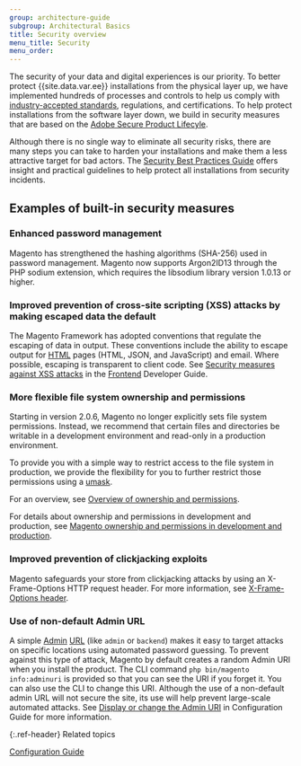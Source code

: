 ```yaml
---
group: architecture-guide
subgroup: Architectural Basics
title: Security overview
menu_title: Security
menu_order:
---
```


The security of your data and digital experiences is our priority. To better protect {{site.data.var.ee}} installations from the physical layer up, we have implemented hundreds of processes and controls to help us comply with [industry-accepted standards][1], regulations, and certifications. To help protect installations from the software layer down, we build in security measures that are based on the [Adobe Secure Product Lifecyle][2].

Although there is no single way to eliminate all security risks, there are many steps you can take to harden your installations and make them a less attractive target for bad actors. The [Security Best Practices Guide][3] offers insight and practical guidelines to help protect all installations from security incidents.

## Examples of built-in security measures

### Enhanced password management

Magento has strengthened the hashing algorithms (SHA-256) used in password management. Magento now supports Argon2ID13 through the PHP sodium extension, which requires the libsodium library version 1.0.13 or higher.

### Improved prevention of cross-site scripting (XSS) attacks by making escaped data the default

The Magento Framework has adopted conventions that regulate the escaping of data in output. These conventions include the ability to escape  output for [HTML](https://glossary.magento.com/html) pages (HTML, JSON, and JavaScript) and email. Where possible, escaping is transparent to client code. See [Security measures against XSS attacks]({{page.baseurl}}/extension-dev-guide/xss-protection.html) in the [Frontend](https://glossary.magento.com/frontend) Developer Guide.

### More flexible file system ownership and permissions

Starting in version 2.0.6, Magento no longer explicitly sets file system permissions. Instead, we recommend that certain files and directories be writable in a development environment and read-only in a production environment.

To provide you with a simple way to restrict access to the file system in production, we provide the flexibility for you to further restrict those permissions using a [umask](http://www.cyberciti.biz/tips/understanding-linux-unix-umask-value-usage.html).

For an overview, see [Overview of ownership and permissions]({{page.baseurl}}/install-gde/prereq/file-sys-perms-over.html).

For details about ownership and permissions in development and production, see [Magento ownership and permissions in development and production]({{page.baseurl}}/config-guide/prod/prod_file-sys-perms.html).

### Improved prevention of clickjacking exploits

Magento safeguards your store from clickjacking attacks by using an X-Frame-Options HTTP request header. For more information, see [X-Frame-Options header]({{page.baseurl}}/config-guide/secy/secy-xframe.html).

### Use of non-default Admin URL

A simple [Admin](https://glossary.magento.com/magento-admin) [URL](https://glossary.magento.com/url) (like `admin` or `backend`) makes it easy to target attacks on specific locations using automated password guessing. To prevent against this type of attack, Magento by default creates a random Admin URI when you install the product. The CLI command `php bin/magento info:adminuri` is provided so that you can  see the URI if you forget it. You can also use the CLI to change this URI.  Although the use of a non-default admin URL will not secure the site, its use will help prevent large-scale automated attacks. See [Display or change the Admin URI]({{page.baseurl}}/install-gde/install/cli/install-cli-adminurl.html) in Configuration Guide for more information.

{:.ref-header}
Related topics

[Configuration Guide]({{page.baseurl}}/config-guide/bk-config-guide.html)

[1]: https://docs.magento.com/m2/ee/user_guide/stores/compliance-industry.html
[2]: https://www.adobe.com/security/engineering.html
[3]: https://www.adobe.com/content/dam/acom/en/security/pdfs/Adobe-Magento-Commerce-Best-Practices-Guide.pdf
